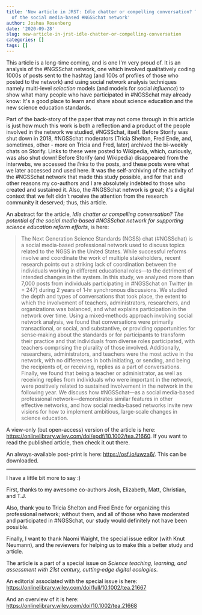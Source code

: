 ```yaml
---
title: 'New article in JRST: Idle chatter or compelling conversation? The potential
  of the social media‐based #NGSSchat network'
author: Joshua Rosenberg
date: '2020-09-28'
slug: new-article-in-jrst-idle-chatter-or-compelling-conversation
categories: []
tags: []
---
```


This article is a long-time coming, and is one I'm very proud of. It is an analysis of the #NGSSchat network, one which involved qualitatively coding 1000s of posts sent to the hashtag (and 100s of profiles of those who posted to the network) and using social network analysis techniques namely multi-level *selection* models (and models for social *influence*) to show what many people who have participated in #NGSSchat may already know: It's a good place to learn and share about science education and the new science education standards.

Part of the back-story of the paper that may not come through in this article is just how much this work is both a reflection and a product of the people involved in the network we studied, #NGSSchat, itself. Before Storify was shut down in 2018, #NGSSchat moderators (Tricia Shelton, Fred Ende, and, sometimes, other - more on Tricia and Fred, later) archived the bi-weekly chats on Storify. Links to these were posted to Wikipedia, which, curiously, was also shut down! Before Storify (and Wikipedia) disappeared from the interwebs, we accessed the *links* to the posts, and these posts were what we later accessed and used here. It was the self-archiving of the activity of the #NGSSchat network that made this study possible, and for that and other reasons my co-authors and I are absolutely indebted to those who created and sustained it. Also, the #NGSSchat network is great; it's a digital context that we felt didn't receive the attention from the research community it deserved; thus, this article.

An abstract for the article, *Idle chatter or compelling conversation? The potential of the social media‐based #NGSSchat network for supporting science education reform efforts*, is here:

> The Next Generation Science Standards (NGSS) chat (#NGSSchat) is a social media‐based professional network used to discuss topics related to the NGSS in the United States. While successful reforms involve and coordinate the work of multiple stakeholders, recent research points out a striking lack of coordination between the individuals working in different educational roles—to the detriment of intended changes in the system. In this study, we analyzed more than 7,000 posts from individuals participating in #NGSSchat on Twitter (n = 247) during 2 years of 1‐hr synchronous discussions. We studied the depth and types of conversations that took place, the extent to which the involvement of teachers, administrators, researchers, and organizations was balanced, and what explains participation in the network over time. Using a mixed‐methods approach involving social network analysis, we found that conversations were primarily transactional, or social, and substantive, or providing opportunities for sense‐making about the standards or for participants to transform their practice and that individuals from diverse roles participated, with teachers comprising the plurality of those involved. Additionally, researchers, administrators, and teachers were the most active in the network, with no differences in both initiating, or sending, and being the recipients of, or receiving, replies as a part of conversations. Finally, we found that being a teacher or administrator, as well as receiving replies from individuals who were important in the network, were positively related to sustained involvement in the network in the following year. We discuss how #NGSSchat—as a social media‐based professional network—demonstrates similar features in other effective networks, and how social media‐based networks invite new visions for how to implement ambitious, large‐scale changes in science education.

A view-only (but open-access) version of the article is here: https://onlinelibrary.wiley.com/doi/epdf/10.1002/tea.21660. If you want to read the published article, then check it out there.

An always-available post-print is here: https://osf.io/uwza6/. This can be downloaded.

---

I have a little bit more to say :)

First, thanks to my awesome co-authors Josh, Elizabeth, Matt, Christian, and T.J. 

Also, thank you to Tricia Shelton and Fred Ende for organizing this professional network; without them, and all of those who have moderated and participated in #NGSSchat, our study would definitely not have been possible.

Finally, I want to thank Naomi Waight, the special issue editor (with Knut Neumann), and the reviewers for helping us to make this a better study and article.

The article is a part of a special issue on *Science teaching, learning, and assessment with 21st century, cutting‐edge digital ecologies*.

An editorial associated with the special issue is here: https://onlinelibrary.wiley.com/doi/full/10.1002/tea.21667

And an overview of it is here: https://onlinelibrary.wiley.com/doi/10.1002/tea.21668
